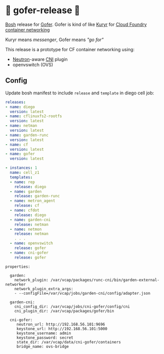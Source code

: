 # 🏃 gofer-release 🏃
[Bosh](https://bosh.io) release for [Gofer](http://www.dictionary.com/browse/gofer). Gofer is kind of like [Kuryr](https://github.com/openstack/kuryr) for [Cloud Foundry](https://github.com/cloudfoundry/cf-release) [container networking](https://github.com/cloudfoundry-incubator/netman-release)

Kuryr means *messenger*, Gofer means *"go for"*

This release is a prototype for CF container networking using:
- [Neutron](https://github.com/openstack/neutron)-aware [CNI](https://github.com/containernetworking/cni) plugin
- openvswitch (OVS)

## Config
Update bosh manifest to include `release` and `template` in diego cell job:
```yaml
releases:
- name: diego
  version: latest
- name: cflinuxfs2-rootfs
  version: latest
- name: netman
  version: latest
- name: garden-runc
  version: latest
- name: cf
  version: latest
- name: gofer
  version: latest
```
```yaml
- instances: 1
  name: cell_z1
  templates:
  - name: rep
    release: diego
  - name: garden
    release: garden-runc
  - name: metron_agent
    release: cf
  - name: cfdot
    release: diego
  - name: garden-cni
    release: netman
  - name: netmon
    release: netman
    . . .
  - name: openvswitch
    release: gofer
  - name: cni-gofer
    release: gofer
```

```
properties:

  garden:
    network_plugin: /var/vcap/packages/runc-cni/bin/garden-external-networker
    network_plugin_extra_args:
    - --configFile=/var/vcap/jobs/garden-cni/config/adapter.json

  garden-cni:
    cni_config_dir: /var/vcap/jobs/cni-gofer/config/cni
    cni_plugin_dir: /var/vcap/packages/gofer/bin

  cni-gofer:
     neutron_url: http://192.168.56.101:9696
     keystone_url: http://192.168.56.101:5000
     keystone_username: admin
     keystone_password: secret
     state_dir: /var/vcap/data/cni-gofer/containers
     bridge_name: ovs-bridge
```
